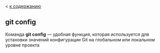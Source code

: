 < [к содержанию](./readme.md)

## git config

Команда **git config** — удобная функция, которая используется для установки значений конфигурации Git на глобальном или локальном уровне проекта